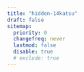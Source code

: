 ```yaml
---
title: "hidden-14katsu"
draft: false
sitemap:
  priority: 0
  changefreq: never
  lastmod: false
  disable: true
  # exclude: true
---
```


<!-- <meta name="robots" content="noindex, nofollow"> -->
